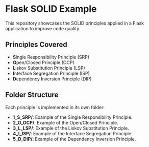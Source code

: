 # Flask SOLID Example

This repository showcases the SOLID principles applied in a Flask application to improve code quality.

## Principles Covered

- **S**ingle Responsibility Principle (SRP)
- **O**pen/Closed Principle (OCP)
- **L**iskov Substitution Principle (LSP)
- **I**nterface Segregation Principle (ISP)
- **D**ependency Inversion Principle (DIP)

## Folder Structure

Each principle is implemented in its own folder:

- **1_S_SRP/**: Example of the Single Responsibility Principle.
- **2_O_OCP/**: Example of the Open/Closed Principle.
- **3_L_LSP/**: Example of the Liskov Substitution Principle.
- **4_I_ISP/**: Example of the Interface Segregation Principle.
- **5_D_DIP/**: Example of the Dependency Inversion Principle.